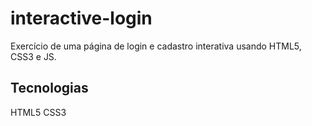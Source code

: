 # interactive-login
Exercício de uma página de login e cadastro interativa usando HTML5, CSS3 e JS.

## Tecnologias
HTML5
CSS3


